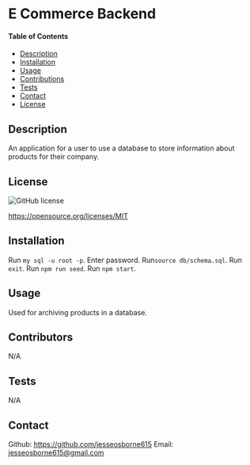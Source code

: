 # E Commerce Backend

   #### Table of Contents

  * [Description](#description)
  * [Installation](#installation)
  * [Usage](#usage)
  * [Contributions](#contributors)
  * [Tests](#tests)
  * [Contact](#contatct)
  * [License](#license)

  ## Description
  An application for a user to use a database to store information about products for their company.
  
  ## License
  ![GitHub license](https://img.shields.io/badge/license-MIT-blue.svg)

  https://opensource.org/licenses/MIT


  ## Installation
  Run `my sql -u root -p`. Enter password. Run`source db/schema.sql`. Run `exit`. Run `npm run seed`. Run `npm start`.

  ## Usage
  Used for archiving products in a database.

  ## Contributors
  N/A

  ## Tests
  N/A

   ## Contact
  Github: https://github.com/jesseosborne615
  Email: jesseosborne615@gmail.com
